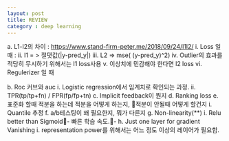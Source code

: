 ```yaml
---
layout: post
title: REVIEW
category : deep learning
---
```


a. L1-l2의 차이 : https://www.stand-firm-peter.me/2018/09/24/l1l2/
    i. Loss 일 때 : 
    ii. l1  = > 절댓값(|y-pred_y|)
    iii. L2 => mse( (y-pred_y)^2)
    iv. Outlier의 효과를 적당히 무시하기 위해서는 l1 loss사용
    v. 이상치에 민감해야 한다면 l2 loss
    vi. Regulerizer 일 때
    
b. Roc 커브와 auc
    i. Logistic regression에서 임계치로 확인되는 과정.
    ii. TPR(tp/tp+fn) / FPR(fp/fp+tn)
c. Implicit feedback이 뭔지
d. Ranking loss
e. 표준화 할때 적분을 하는데 적분을 어떻게 하는지, 적분이 안될때 어떻게 할건지
    i. Quantile  추정
f. a/b테스팅이 왜 필요한지, 뭐가 다른지
g. Non-linearity(**)
    i. Relu better than Sigmoid- 빠른 학습 속도.- 
h. Just one layer for gradient Vanishing
    i.  representation power를 위해서는 어느 정도 이상의 레이어가 필요함.
